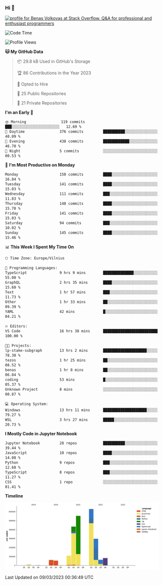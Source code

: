 ### Hi 👋
<a href="https://stackoverflow.com/users/14954249/benas-volkovas"><img src="https://stackoverflow.com/users/flair/14954249.png?theme=dark" width="208" height="58" alt="profile for Benas Volkovas at Stack Overflow, Q&amp;A for professional and enthusiast programmers" title="profile for Benas Volkovas at Stack Overflow, Q&amp;A for professional and enthusiast programmers"></a>

<!--START_SECTION:waka-->
![Code Time](http://img.shields.io/badge/Code%20Time-1%2C308%20hrs%2053%20mins-blue)

![Profile Views](http://img.shields.io/badge/Profile%20Views-0-blue)

**🐱 My GitHub Data** 

> 📦 29.8 kB Used in GitHub's Storage 
 > 
> 🏆 86 Contributions in the Year 2023
 > 
> 💼 Opted to Hire
 > 
> 📜 25 Public Repositories 
 > 
> 🔑 21 Private Repositories 
 > 
**I'm an Early 🐤** 

```text
🌞 Morning                119 commits         ███░░░░░░░░░░░░░░░░░░░░░░   12.69 % 
🌆 Daytime                376 commits         ██████████░░░░░░░░░░░░░░░   40.09 % 
🌃 Evening                438 commits         ████████████░░░░░░░░░░░░░   46.70 % 
🌙 Night                  5 commits           ░░░░░░░░░░░░░░░░░░░░░░░░░   00.53 % 
```
📅 **I'm Most Productive on Monday** 

```text
Monday                   158 commits         ████░░░░░░░░░░░░░░░░░░░░░   16.84 % 
Tuesday                  141 commits         ████░░░░░░░░░░░░░░░░░░░░░   15.03 % 
Wednesday                111 commits         ███░░░░░░░░░░░░░░░░░░░░░░   11.83 % 
Thursday                 148 commits         ████░░░░░░░░░░░░░░░░░░░░░   15.78 % 
Friday                   141 commits         ████░░░░░░░░░░░░░░░░░░░░░   15.03 % 
Saturday                 94 commits          ███░░░░░░░░░░░░░░░░░░░░░░   10.02 % 
Sunday                   145 commits         ████░░░░░░░░░░░░░░░░░░░░░   15.46 % 
```


📊 **This Week I Spent My Time On** 

```text
🕑︎ Time Zone: Europe/Vilnius

💬 Programming Languages: 
TypeScript               9 hrs 9 mins        ██████████████░░░░░░░░░░░   55.00 % 
GraphQL                  2 hrs 35 mins       ████░░░░░░░░░░░░░░░░░░░░░   15.60 % 
Text                     1 hr 57 mins        ███░░░░░░░░░░░░░░░░░░░░░░   11.73 % 
Other                    1 hr 33 mins        ██░░░░░░░░░░░░░░░░░░░░░░░   09.39 % 
YAML                     42 mins             █░░░░░░░░░░░░░░░░░░░░░░░░   04.21 % 

🔥 Editors: 
VS Code                  16 hrs 38 mins      █████████████████████████   100.00 % 

🐱‍💻 Projects: 
lp-stake-subgraph        13 hrs 2 mins       ████████████████████░░░░░   78.30 % 
tezos                    1 hr 25 mins        ██░░░░░░░░░░░░░░░░░░░░░░░   08.52 % 
benas                    1 hr 8 mins         ██░░░░░░░░░░░░░░░░░░░░░░░   06.84 % 
coding                   53 mins             █░░░░░░░░░░░░░░░░░░░░░░░░   05.37 % 
Unknown Project          8 mins              ░░░░░░░░░░░░░░░░░░░░░░░░░   00.87 % 

💻 Operating System: 
Windows                  13 hrs 11 mins      ████████████████████░░░░░   79.27 % 
WSL                      3 hrs 27 mins       █████░░░░░░░░░░░░░░░░░░░░   20.73 % 
```

**I Mostly Code in Jupyter Notebook** 

```text
Jupyter Notebook         28 repos            ██████████░░░░░░░░░░░░░░░   39.44 % 
JavaScript               10 repos            ████░░░░░░░░░░░░░░░░░░░░░   14.08 % 
Python                   9 repos             ███░░░░░░░░░░░░░░░░░░░░░░   12.68 % 
TypeScript               8 repos             ███░░░░░░░░░░░░░░░░░░░░░░   11.27 % 
CSS                      1 repo              ░░░░░░░░░░░░░░░░░░░░░░░░░   01.41 % 
```



**Timeline**

![Lines of Code chart](https://raw.githubusercontent.com/BenasVolkovas/BenasVolkovas/main/assets/bar_graph.png)


 Last Updated on 09/03/2023 00:36:49 UTC
<!--END_SECTION:waka-->
